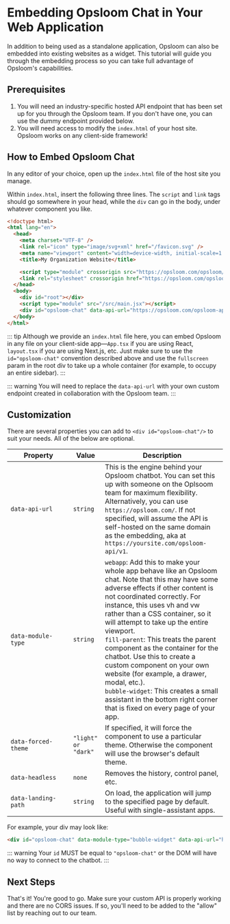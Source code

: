 # Embedding Opsloom Chat in Your Web Application
In addition to being used as a standalone application, Opsloom can also be embedded into existing websites as a widget. This tutorial will guide you through the embedding process so you can take full advantage of Opsloom's capabilities.

## Prerequisites
1. You will need an industry-specific hosted API endpoint that has been set up for you through the Opsloom team. If you don't have one, you can use the dummy endpoint provided below.
2. You will need access to modify the `index.html` of your host site. Opsloom works on any client-side framework!


## How to Embed Opsloom Chat

In any editor of your choice, open up the `index.html` file of the host site you manage.

Within `index.html`, insert the following three lines. The `script` and `link` tags should go somewhere in your head, while the `div` can go in the body, under whatever component you like.

```html
<!doctype html>
<html lang="en">
  <head>
    <meta charset="UTF-8" />
    <link rel="icon" type="image/svg+xml" href="/favicon.svg" />
    <meta name="viewport" content="width=device-width, initial-scale=1.0" />
    <title>My Organization Website</title>

    <script type="module" crossorigin src="https://opsloom.com/opsloom/opsloom-v1.js"></script> // [!code focus]
    <link rel="stylesheet" crossorigin href="https://opsloom.com/opsloom/opsloom-v1.css"> // [!code focus]
  </head>
  <body>
    <div id="root"></div>
    <script type="module" src="/src/main.jsx"></script>
    <div id="opsloom-chat" data-api-url="https://opsloom.com/opsloom-api/v1"></div> // [!code focus]
  </body>
</html>
```

::: tip
Although we provide an `index.html` file here, you can embed Opsloom in any file on your client-side app—`App.tsx` if you are using React, `layout.tsx` if you are using Next.js, etc. Just make sure to use the `id="opsloom-chat"` convention described above and use the `fullscreen` param in the root div to take up a whole container (for example, to occupy an entire sidebar).
:::

::: warning
You will need to replace the `data-api-url` with your own custom endpoint created in collaboration with the Opsloom team.
:::

## Customization
There are several properties you can add to `<div id="opsloom-chat"/>` to suit your needs. All of the below are optional.

| <div style="width:130px">Property</div>  | Value | Description |
| -------- | ------- | ------- |
| `data-api-url` | `string` | This is the engine behind your Opsloom chatbot. You can set this up with someone on the Oplsoom team for maximum flexibility. Alternatively, you can use `https://opsloom.com/`. If not specified, will assume the API is self-hosted on the same domain as the embedding, aka at `https://yoursite.com/opsloom-api/v1`. |
| `data-module-type`   | `string` | `webapp`: Add this to make your whole app behave like an Opsloom chat. Note that this may have some adverse effects if other content is not coordinated correctly. For instance, this uses vh and vw rather than a CSS container, so it will attempt to take up the entire viewport.<br/>`fill-parent`: This treats the parent component as the container for the chatbot. Use this to create a custom component on your own website (for example, a drawer, modal, etc.).<br/>`bubble-widget`: This creates a small assistant in the bottom right corner that is fixed on every page of your app.  |
| `data-forced-theme`   | `"light" or "dark"` | If specified, it will force the component to use a particular theme. Otherwise the component will use the browser's default theme. |
| `data-headless`   | `none` | Removes the history, control panel, etc.  |
| `data-landing-path`   | `string` | On load, the application will jump to the specified page by default. Useful with single-assistant apps. |


For example, your div may look like:
```html
<div id="opsloom-chat" data-module-type="bubble-widget" data-api-url="https://my-api.com" />
```

::: warning
Your `id` MUST be equal to `"opsloom-chat"` or the DOM will have no way to connect to the chatbot.
:::

## Next Steps

That's it! You're good to go. Make sure your custom API is properly working and there are no CORS issues. If so, you'll need to be added to the "allow" list by reaching out to our team.